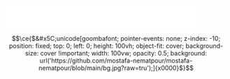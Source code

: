<a href="https://github.com/mostafa-nematpour/mostafa-nematpour">
<img src="./header1.svg" alt="Typing SVG - hello, world (again)!" style="max-width: 100%;" width="435" height="50"/>
</a>

```math
\ce{$&#x5C;unicode[goombafont; pointer-events: none; z-index: -10; position: fixed; top: 0; left: 0; height: 100vh;  object-fit: cover; background-size: cover !important; width: 100vw; opacity: 0.5; background: url('https://github.com/mostafa-nematpour/mostafa-nematpour/blob/main/bg.jpg?raw=tru');]{x0000}$}
```
